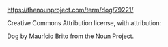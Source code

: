 https://thenounproject.com/term/dog/79221/

Creative Commons Attribution license, with attribution:

Dog by Maurício Brito from the Noun Project.
